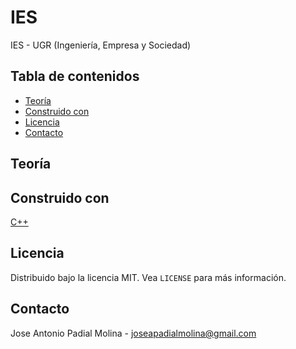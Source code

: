 # IES
IES - UGR (Ingeniería, Empresa y Sociedad)

<!-- TABLE OF CONTENTS -->
## Tabla de contenidos

* [Teoría](#p)
* [Construido con](#built-with)
* [Licencia](#license)
* [Contacto](#contact)

## Teoría

## Construido con
[C++](https://www.cplusplus.com)

<!-- LICENCIA -->
## Licencia

Distribuido bajo la licencia MIT. Vea `LICENSE` para más información.

<!-- CONTACTO -->
## Contacto

Jose Antonio Padial Molina - joseapadialmolina@gmail.com